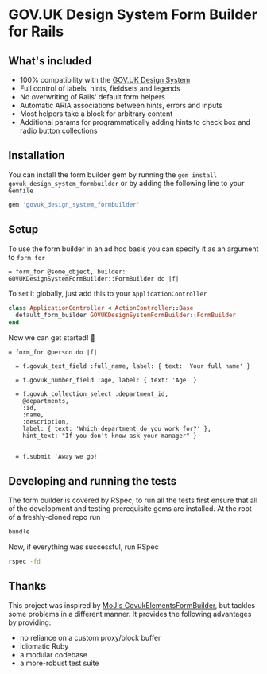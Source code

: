 # GOV.UK Design System Form Builder for Rails

## What's included

* 100% compatibility with the [GOV.UK Design System](https://design-system.service.gov.uk/)
* Full control of labels, hints, fieldsets and legends
* No overwriting of Rails' default form helpers
* Automatic ARIA associations between hints, errors and inputs
* Most helpers take a block for arbitrary content
* Additional params for programmatically adding hints to check box and radio
  button collections

## Installation

You can install the form builder gem by running the `gem install
govuk_design_system_formbuilder` or by adding the following line
to your `Gemfile`

```sh
gem 'govuk_design_system_formbuilder'
```

## Setup

To use the form builder in an ad hoc basis you can specify it
as an argument to `form_for`


```slim
= form_for @some_object, builder: GOVUKDesignSystemFormBuilder::FormBuilder do |f|
```

To set it globally, just add this to your `ApplicationController`

```ruby
class ApplicationController < ActionController::Base
  default_form_builder GOVUKDesignSystemFormBuilder::FormBuilder
end
```

Now we can get started! 🎉

```slim
= form_for @person do |f|

  = f.govuk_text_field :full_name, label: { text: 'Your full name' }

  = f.govuk_number_field :age, label: { text: 'Age' }

  = f.govuk_collection_select :department_id,
    @departments,
    :id,
    :name,
    :description,
    label: { text: 'Which department do you work for?' },
    hint_text: "If you don't know ask your manager" }


  = f.submit 'Away we go!'
```

## Developing and running the tests

The form builder is covered by RSpec, to run all the tests first ensure that
all of the development and testing prerequisite gems are installed. At the root
of a freshly-cloned repo run

```sh
bundle
```

Now, if everything was successful, run RSpec

```sh
rspec -fd
```

## Thanks

This project was inspired by [MoJ's GovukElementsFormBuilder](https://github.com/ministryofjustice/govuk_elements_form_builder),
but tackles some problems in a different manner. It provides the following
advantages by providing:

* no reliance on a custom proxy/block buffer
* idiomatic Ruby
* a modular codebase
* a more-robust test suite
